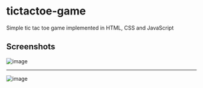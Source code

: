 # tictactoe-game
Simple tic tac toe game implemented in HTML, CSS and JavaScript

## Screenshots

![image](https://user-images.githubusercontent.com/11845908/165776828-c28e66ef-b4c5-4577-bd5f-9671965d8ae7.png)

---

![image](https://user-images.githubusercontent.com/11845908/165776899-41700bd0-2b28-4bd8-a5b8-27dccd37a8b8.png)

